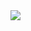 <img src="https://sun9-59.userapi.com/impf/ifiuuruOIxr73sJUJvdPHhkrtN5GoXGseGLuDg/SgsGv91PA-M.jpg?size=554x487&quality=95&sign=a3064cde75a913f75ac9b44e5adb6a02&type=album"/>
